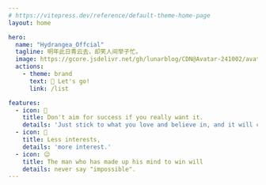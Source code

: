 ```yaml
---
# https://vitepress.dev/reference/default-theme-home-page
layout: home

hero:
  name: "Hydrangea_Offcial"
  tagline: 明年此日青云去，却笑人间举子忙。
  image: https://gcore.jsdelivr.net/gh/lunarblog/CDN@Avatar-241002/avatar/241002.JPG
  actions:
    - theme: brand
      text: 🚀 Let's go!
      link: /list

features:
  - icon: 🧐
    title: Don't aim for success if you really want it. 
    details: 'Just stick to what you love and believe in, and it will come naturally.'
  - icon: 🥳
    title: Less interests, 
    details: 'more interest.'
  - icon: 😉
    title: The man who has made up his mind to win will
    details: never say "impossible".
---
```


